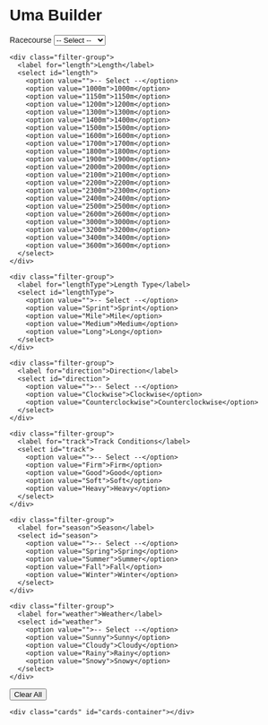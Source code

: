<html lang="en">
<head>
<meta charset="UTF-8">
<title>Uma Builder</title>
<style>
body {
  font-family: Arial, sans-serif;
  margin: 20px;
}

.container {
  max-width: 1200px;
  margin: 0 auto;
  display: flex;
  gap: 20px;
  align-items: flex-start;
}

.sidebar {
  flex: 0 0 200px; /* fixed width for filters */
  display: flex;
  flex-direction: column;
  gap: 10px;
}

.filter-group {
  display: flex;
  flex-direction: column;
}

.filter-group label {
  font-weight: bold;
  margin-bottom: 5px;
}

select {
  padding: 5px;
  border-radius: 4px;
  border: 1px solid #ccc;
}

.main-content {
  flex: 1; /* remaining space for slots and cards */
}

.slots {
  display: grid;
  grid-template-columns: repeat(6, 1fr);
  gap: 10px;
  margin-bottom: 30px;
  position: relative;
}

.slot {
  width: 100%;
  min-height: 150px;
  border: 2px dashed #ccc;
  display: flex;
  flex-direction: column;
  align-items: center;
  justify-content: flex-start;
  padding: 5px;
  position: relative;
  background: #f9f9f9;
  cursor: pointer;
}

.slot img {
  width: 100%;
}

.skills {
  margin-top: 5px;
  width: 100%;
  display: flex;
  flex-direction: column;
  align-items: flex-start;
}

.skill {
  background: #e0e0e0;
  border-radius: 4px;
  padding: 2px 5px;
  margin: 2px 0;
  width: 100%;
  box-sizing: border-box;
}

.cards {
  display: grid;
  grid-template-columns: repeat(6, 1fr);
  gap: 10px;
}

.card {
  width: 100%;
  border: 1px solid #ccc;
  padding: 5px;
  text-align: center;
  cursor: pointer;
  background: #fff;
  position: relative;
}

.card img {
  width: 100%;
}

.card.disabled {
  opacity: 0.5;
  pointer-events: none;
}

.clear-all {
  margin-bottom: 10px; /* above slots */
  background: #555;
  color: white;
  border: none;
  padding: 5px 10px;
  cursor: pointer;
}

/* type icon overlay */
.type-icon {
  position: absolute;
  top: 5px;
  right: 5px;
  width: 30px;
  height: 30px;
  border-radius: 4px;
  overflow: hidden;
  background: white;
  border: 1px solid #ccc;
}

.type-icon img {
  width: 100%;
  height: 100%;
  object-fit: cover;
}

.slot .type-icon {
  top: 5px;
  right: 5px;
}
</style>
</head>
<body>
<h1>Uma Builder</h1>

<div class="container">
  <!-- Sidebar filters -->
  <div class="sidebar">
    <div class="filter-group">
      <label for="racecourse">Racecourse</label>
      <select id="racecourse">
        <option value="">-- Select --</option>
        <option value="Sapporo">Sapporo</option>
        <option value="Hakodate">Hakodate</option>
        <option value="Niigata">Niigata</option>
        <option value="Fukushima">Fukushima</option>
        <option value="Nakayama">Nakayama</option>
        <option value="Tokyo">Tokyo</option>
        <option value="Chukyo">Chukyo</option>
        <option value="Kyoto">Kyoto</option>
        <option value="Hanshin">Hanshin</option>
        <option value="Kokura">Kokura</option>
        <option value="Oi">Oi</option>
        <option value="Kawasaki">Kawasaki</option>
        <option value="Funabashi">Funabashi</option>
        <option value="Morioka">Morioka</option>
        <option value="Longchamp">Longchamp</option>
      </select>
    </div>

    <div class="filter-group">
      <label for="length">Length</label>
      <select id="length">
        <option value="">-- Select --</option>
        <option value="1000m">1000m</option>
        <option value="1150m">1150m</option>
        <option value="1200m">1200m</option>
        <option value="1300m">1300m</option>
        <option value="1400m">1400m</option>
        <option value="1500m">1500m</option>
        <option value="1600m">1600m</option>
        <option value="1700m">1700m</option>
        <option value="1800m">1800m</option>
        <option value="1900m">1900m</option>
        <option value="2000m">2000m</option>
        <option value="2100m">2100m</option>
        <option value="2200m">2200m</option>
        <option value="2300m">2300m</option>
        <option value="2400m">2400m</option>
        <option value="2500m">2500m</option>
        <option value="2600m">2600m</option>
        <option value="3000m">3000m</option>
        <option value="3200m">3200m</option>
        <option value="3400m">3400m</option>
        <option value="3600m">3600m</option>
      </select>
    </div>

    <div class="filter-group">
      <label for="lengthType">Length Type</label>
      <select id="lengthType">
        <option value="">-- Select --</option>
        <option value="Sprint">Sprint</option>
        <option value="Mile">Mile</option>
        <option value="Medium">Medium</option>
        <option value="Long">Long</option>
      </select>
    </div>

    <div class="filter-group">
      <label for="direction">Direction</label>
      <select id="direction">
        <option value="">-- Select --</option>
        <option value="Clockwise">Clockwise</option>
        <option value="Counterclockwise">Counterclockwise</option>
      </select>
    </div>

    <div class="filter-group">
      <label for="track">Track Conditions</label>
      <select id="track">
        <option value="">-- Select --</option>
        <option value="Firm">Firm</option>
        <option value="Good">Good</option>
        <option value="Soft">Soft</option>
        <option value="Heavy">Heavy</option>
      </select>
    </div>

    <div class="filter-group">
      <label for="season">Season</label>
      <select id="season">
        <option value="">-- Select --</option>
        <option value="Spring">Spring</option>
        <option value="Summer">Summer</option>
        <option value="Fall">Fall</option>
        <option value="Winter">Winter</option>
      </select>
    </div>

    <div class="filter-group">
      <label for="weather">Weather</label>
      <select id="weather">
        <option value="">-- Select --</option>
        <option value="Sunny">Sunny</option>
        <option value="Cloudy">Cloudy</option>
        <option value="Rainy">Rainy</option>
        <option value="Snowy">Snowy</option>
      </select>
    </div>
  </div>

  <!-- Main content -->
  <div class="main-content">
    <button class="clear-all">Clear All</button>
    <div class="slots">
      <div class="slot"></div>
      <div class="slot"></div>
      <div class="slot"></div>
      <div class="slot"></div>
      <div class="slot"></div>
      <div class="slot"></div>
    </div>

    <div class="cards" id="cards-container"></div>
  </div>
</div>

<script>
const cardsData = Array.from({length: 10}, (_, i) => {
  const id = 10001 + i;
  const typeNum = String(Math.floor(Math.random() * 6)).padStart(2, "0"); // 00–05
  return {
    id: id,
    name: `Card ${id}`,
    image: `https://gametora.com/images/umamusume/supports/support_card_s_${id}.png`,
    skills: Array.from({length: Math.floor(Math.random() * 5) + 1}, (_, j) => `Skill ${j + 1}`),
    typeNum: typeNum,
    typeImage: `https://gametora.com/images/umamusume/icons/utx_ico_obtain_${typeNum}.png`
  };
});

const slots = document.querySelectorAll('.slot');
const cardsContainer = document.getElementById('cards-container');
const clearAllBtn = document.querySelector('.clear-all');

function renderCards() {
  cardsContainer.innerHTML = '';
  cardsData.forEach(card => {
    const cardDiv = document.createElement('div');
    cardDiv.className = 'card';
    cardDiv.dataset.id = card.id;
    cardDiv.innerHTML = `
      <div class="type-icon"><img src="${card.typeImage}" alt="type"></div>
      <img src="${card.image}" alt="${card.name}">
      <div>${card.name}</div>
      <div class="skills">
        ${card.skills.map(skill => `<div class="skill">${skill}</div>`).join('')}
      </div>
    `;
    cardDiv.addEventListener('click', () => addToSlot(card));
    cardsContainer.appendChild(cardDiv);
  });
}

function addToSlot(card) {
  const availableSlot = Array.from(slots).find(slot => !slot.classList.contains('has-card'));
  if (!availableSlot) return;

  availableSlot.classList.add('has-card');
  availableSlot.innerHTML = `
    <div class="type-icon"><img src="${card.typeImage}" alt="type"></div>
    <img src="${card.image}" alt="${card.name}">
    <div class="skills">
      ${card.skills.map(skill => `<div class="skill">${skill}</div>`).join('')}
    </div>
  `;

  // click slot to remove card
  availableSlot.addEventListener('click', function removeSlot() {
    removeFromSlot(availableSlot, card.id);
    availableSlot.removeEventListener('click', removeSlot);
  });

  document.querySelector(`.card[data-id="${card.id}"]`).classList.add('disabled');
}

function removeFromSlot(slot, cardId) {
  slot.classList.remove('has-card');
  slot.innerHTML = '';
  document.querySelector(`.card[data-id="${cardId}"]`).classList.remove('disabled');
}

clearAllBtn.addEventListener('click', () => {
  slots.forEach(slot => {
    if (slot.classList.contains('has-card')) {
      const img = slot.querySelector('img');
      if (img) {
        const cardId = parseInt(img.src.match(/(\d+)\.png$/)[1]);
        document.querySelector(`.card[data-id="${cardId}"]`).classList.remove('disabled');
      }
      slot.classList.remove('has-card');
      slot.innerHTML = '';
    }
  });
});

renderCards();
</script>
</body>
</html>
